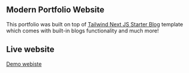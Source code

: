 ## Modern Portfolio Website

This portfolio was built on top of [Tailwind Next JS Starter Blog](https://github.com/timlrx/tailwind-nextjs-starter-blog) template which comes with built-in blogs functionality and much more!

## Live website

[Demo webiste](https://azamiftikhar.dev)
